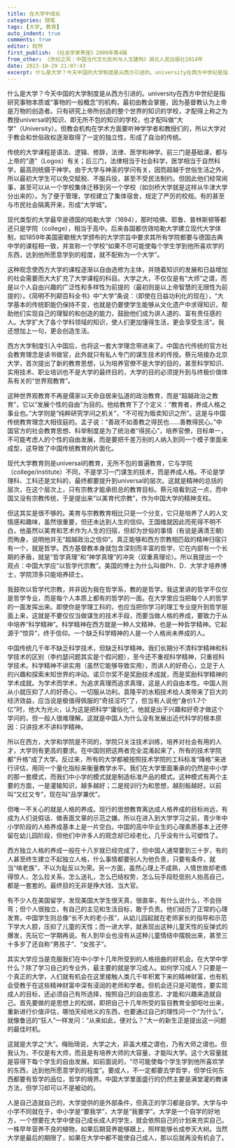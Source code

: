 ```yaml
---
title: 在大学中成长
categories: 随笔
tags: [大学, 教育]
auto_indent: true
comments: true
editor: 皎然
first_publish: 《社会学家茶座》2009年第4辑
from_other: 《世纪之风：中国当代文化批判与人文建构》湖北人民出版社2014年
date: 2023-10-29 21:07:43
excerpt: 什么是大学？今天中国的大学制度是从西方引进的。university在西方中世纪是指研究事物本质或“事物的一般概念”的机构，最初由教会掌握，因为基督教认为上帝是万物的创造者。只有研究上帝所创造的整个世界的知识的学校，才配得上称之为教授universal的知识、即无所不包的知识的学校，也才配叫做“大学”（University）。但教会机构在学术方面要听神学学者和教授们的，所以大学对于教会和世俗政权逐渐取得了一定的独立性，形成了自治的传统。
---
```

什么是大学？今天中国的大学制度是从西方引进的。university在西方中世纪是指研究事物本质或“事物的一般概念”的机构，最初由教会掌握，因为基督教认为上帝是万物的创造者。只有研究上帝所创造的整个世界的知识的学校，才配得上称之为教授universal的知识、即无所不包的知识的学校，也才配叫做“大学”（University）。但教会机构在学术方面要听神学学者和教授们的，所以大学对于教会和世俗政权逐渐取得了一定的独立性，形成了自治的传统。

传统的大学课程是语法、逻辑、修辞，法律、医学和神学。前三门是基础课，都与上帝的“道”（Logos）有关；后三门，法律相当于社会科学，医学相当于自然科学，最高则统摄于神学。由于大学与神圣的学问有关，因而超越于世俗生活之外，所以最初大学生可以免交赋税、不服兵役，甚至不受民法制约。但因此他们经常闹事，甚至可以从一个学校集体迁移到另一个学校（如剑桥大学就是这样从牛津大学分出来的）。为了便于管理，学校建立了集体宿舍，规定了严厉的校规。有的甚至与市民社会隔离开来，形成“大学城”。

现代类型的大学最早是德国的哈勒大学（1694），那时哈佛、耶鲁、普林斯顿等都还只是学院（college），相当于高中。后来各国都仿效哈勒大学建立现代大学体制，如1859年美国密歇根大学颁布的大学宗旨中要求其所有学院都要与德国古典中学的课程相一致，并宣称一个学校“如果不尽可能使每个学生学到他所喜欢学的东西，达到他所愿意学到的程度，就不配称为一个大学”。

这种观念使西方大学的课程逐渐以自由选修为主体，并随着知识的发展和日益增加的社会需要而大大扩充了大学课程的科目。大学之大，不仅仅是有“大师”之谓，而是以个人自由兴趣的广泛性和多样性为前提的（最初则是以上帝智慧的无限性为前提的）。《简明不列颠百科全书》中“大学”条说：（即使在日益功利化的现在），“大学基本的传统职能仍保持不变，也就是仍要使学生能够从文化遗产中求得知识，帮助他们实现自己的理智的和创造的能力，鼓励他们成为讲人道的、富有责任感的人。大学扩大了各个学科领域的知识，使人们更加懂得生活，更会享受生活”。我还想加上一句，更会创造生活。

西方大学制度引入中国后，也将这一套大学理念带进来了。中国古代传统的官方社会教育理念是读书做官，此外就只有私人专门的谋生技术的传授。蔡元培接办北京大学，首次提出了新的教育思想，认为培养官僚不是大学的目的，甚至科学知识、实用技术、职业培训也不是大学的最终目的，大学的目的必须提升到与终极价值体系有关的“世界观教育”。

这种世界观教育不再是儒家以天命自居来弘道的政治教育，而是“超越政治之教育”，它以“发展个性的自由”为目的。他给教育下了个定义：“教育者，养成人格之事业也。”大学则是“纯粹研究学问之机关”，“不可视为贩卖知识之所”。这是与中国传统教育理念大相径庭的。孟子说：“善政不如善教之得民也……善教得民心。”中国官方的社会教育思想、科举制度是为了统治者“得民心”，培养官僚，目标单一，不可能考虑人的个性的自由发展，而是要把千差万别的人纳入到同一个模子里面来成型，这导致了中国传统教育的片面化。

现代大学教育则是universal的教育，无所不包的普遍教育，它与学院（college/institute）不同，不是学习一门谋生的技术，而是养成人格。不论是学理科、工科还是文科的，最终都要提升到universal的层次。这就是精神的总括的层次，在这个层次上，只有宗教才能承担总的教育目标。蔡元培看到这一点，而中国又没有宗教传统，于是提出来“以美育代宗教”，作为中国大学的精神支柱。

但这其实是很不够的。美育与宗教教育相比只是一个分支，它只是培养了人的人文情感和趣味，虽然很重要，但还未达到人生的信仰。王国维就因此而死得不明不白，他虽然以美育和艺术作为人生的归宿，但却为世俗的事情（有说是满清王朝）而殉身，说明他并无“超越政治之信仰”。真正能够和西方宗教相匹敌的精神归宿只有一个，就是哲学。西方基督教本身就包含深刻而丰富的哲学，它在内部有一个长期的矛盾，就是“哲学真理”和“神学真理”的冲突（双重真理论）。所以我提出一个观点：中国大学应“以哲学代宗教”。美国的博士为什么叫做Ph．D．大学才培养博士，学院顶多只能培养硕士。

我鼓吹以哲学代宗教，并非因为我在哲学系，教的是哲学。我这里讲的哲学不仅仅是哲学专业，而是每个人本质上都有的哲学的一面。在大学里应当把每个人的哲学的一面发挥出来。即使你是学理工科的，也应当把你学习的理工专业提升到哲学层面上来，这就是不要仅仅当做谋生的技术手段，而要当做人格的养成，要致力于从中培养“科学精神”。科学精神在西方就是一种人文精神，也是一种哲学精神。它起源于“惊异”，终于信仰。一个缺乏科学精神的人是一个人格尚未养成的人。

中国传统几千年不缺乏科学技术，但缺乏科学精神。我们长期分不清科学精神和科学技术的区别（李约瑟问题其实是个假问题），至今还不重视科学精神，只重视科学技术。科学精神不讲实用（虽然它能够导致实用），而讲人的好奇心，立足于人的兴趣和探索未知世界的冲动。诺贝尔奖不是奖励技术成就，而是奖励科学精神的学术成就。为学术而学术，为追求真理而追求真理，这是人的自由本性。中国人则从小就压抑了人的好奇心，一切服从功利。袁隆平的水稻技术给人类带来了巨大的经济效益，应当说是极值得佩服的“奇技淫巧”了，但当有人说他“身价1.7个亿”时，他大为光火，认为这是把科学“庸俗化”。他就是出于兴趣和好奇才做这个学问的，但一般人很难理解。这就是中国人为什么没有发展出近代科学的根本原因：只讲技术不讲科学精神。

所以在西方，大学和学院是不同的，学院只关注技术训练，培养对社会有用的人才，大学则有更高的要求。在中国则把这两者完全混淆起来了，所有的技术学院都“升格”成了大学。反过来，所有的大学都被按照技术学院的工科标准“降格”来进行评估，用同一个量化指标来衡量教学水平。我们在大学里面秉承的仍然是中小学的那一套模式，而我们中小学的模式就是制造标准产品的模式。这种模式有两个主要的方面，一是灌输知识，越多越好；二是规训行为和思想，越刻板越好。以前叫“又红又专”，现在叫“品学兼优”。

但唯一不关心的就是人格的养成。现行的思想教育离达成人格养成的目标尚远，有成为人们说假话、做表面文章的示范之嫌。所以在进入到大学学习之前，青少年中小学阶段的人格养成基本上是一片空白。中国的高中毕业生的心理素质基本上还停留在幼儿园阶段，但他们中许多人的观念却已经老化，几乎没有什么可塑性了。

西方独立人格的养成一般在十八岁就已经完成了，但中国人通常要到三十岁，有的人甚至终生建立不起独立人格，什么事情都要别人为他负责，只要有条件，就当“啃老族”，不以为耻反以为荣。另一方面，虽然心理上不成熟，人情世故却老练得惊人，怎么拉关系，怎么送礼，怎么巴结权势，怎么玩手段贬低别人抬高自己，都是一套套的。最终目的无非是挣大钱、当大官。

有不少人在美国留学，发现美国大学生很天真，很直率，有什么说什么，不会拐弯；但个人很独立，有自己的主见和生活目标，敢于负责。他们经历了正常的心理发育。中国学生则总像“长不大的老小孩”，从幼儿园起就在老师家长的指导和示范下学大人腔，压抑了儿童的天性；而一进大学，就表现出这种儿童天性的反弹式的爆发，先玩它一学期再说。有人到毕业也没有从这种儿童情结中摆脱出来，甚至三十多岁了还自称“男孩子”、“女孩子”。

其实大学应当是克服我们在中小学十几年所受到的人格扭曲的好机会。在大学中学什么？除了学习自己的专业外，最主要的就是学习成人。如何学习成人？只要是一个真正的大学，人们就有机会在这里接触人类几千年积累下来的精神财富，也有机会受教于在这些精神财富中深有浸润的老师和学者。但机会还只是可能性，要实现成人的目标，还必须自己有所选择，按照自己的自由意志、才能和兴趣来造就自己。首先要做的是思想上的松绑，即把自己十几年所受的盲目教育全部呕吐出来，重新进行价值评估，哪怕天经地义的东西，也要通过自己的理性问一个“为什么”，就像鲁迅的“狂人”一样发问：“从来如此，便对么？”大一的新生正是提出这一问题的最佳时机。

这就是大学之“大”。梅贻琦说，大学之大，非盖大楼之谓也，乃有大师之谓也。但我认为，不仅是有大师，而且是有培养大师的大容量，才能叫大学。这个大容量就是容得下每个学生的自由发展。如前面说的，“尽可能使每个学生学到他所喜欢学的东西，达到他所愿意学到的程度”。要成人，不一定都要去学哲学，但学任何东西都要有哲学的品位，哲学的境界。中国大学里面盛行的仍然主要是满堂灌的教课方法，但学习却可以不是被动的。

人是自己造就自己的，大学提供的是外部条件，但真正的学习都是自学。大学与中小学不同就在于，中小学是“要我学”，大学是“我要学”。大学是一个自学的好地方，一个想要在大学中使自己成长成人的学生，就会依照自己的计划来充实自己。一株早年营养不良的植物，如果后期营养能够跟上，照样能够长成参天大树。当然大学是最后的期限了，如果在大学中都不能使自己成人，那以后就再没有机会了。